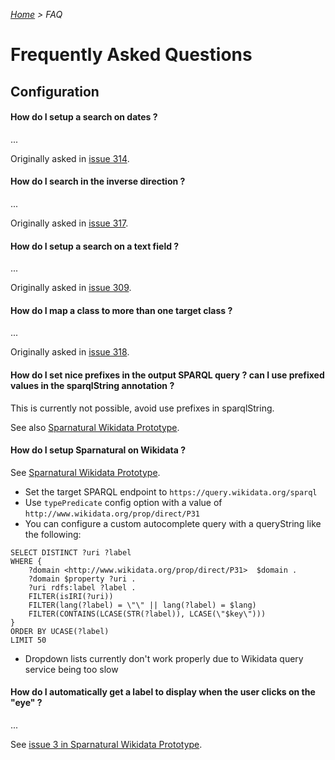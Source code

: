 _[Home](index.html) > FAQ_

# Frequently Asked Questions

## Configuration


#### How do I setup a search on dates ?

...

Originally asked in [issue 314](https://github.com/sparna-git/Sparnatural/issues/314).


#### How do I search in the inverse direction ?

...

Originally asked in [issue 317](https://github.com/sparna-git/Sparnatural/issues/317).


#### How do I setup a search on a text field ?

...

Originally asked in [issue 309](https://github.com/sparna-git/Sparnatural/issues/309).


#### How do I map a class to more than one target class ?

...

Originally asked in [issue 318](https://github.com/sparna-git/Sparnatural/issues/318).


#### How do I set nice prefixes in the output SPARQL query ? can I use prefixed values in the sparqlString annotation ?

This is currently not possible, avoid use prefixes in sparqlString.

See also [Sparnatural Wikidata Prototype](https://github.com/lubianat/sparnatural_wikidata_prototype/pull/4).

#### How do I setup Sparnatural on Wikidata ?

See [Sparnatural Wikidata Prototype](https://github.com/lubianat/sparnatural_wikidata_prototype).

- Set the target SPARQL endpoint to `https://query.wikidata.org/sparql`
- Use `typePredicate` config option with a value of `http://www.wikidata.org/prop/direct/P31`
- You can configure a custom autocomplete query with a queryString like the following:

```
SELECT DISTINCT ?uri ?label
WHERE {
    ?domain <http://www.wikidata.org/prop/direct/P31>  $domain .
    ?domain $property ?uri .
    ?uri rdfs:label ?label .
    FILTER(isIRI(?uri))
    FILTER(lang(?label) = \"\" || lang(?label) = $lang)
    FILTER(CONTAINS(LCASE(STR(?label)), LCASE(\"$key\")))
}
ORDER BY UCASE(?label)
LIMIT 50
```

- Dropdown lists currently don't work properly due to Wikidata query service being too slow


#### How do I automatically get a label to display when the user clicks on the "eye" ?

...

See [issue 3 in Sparnatural Wikidata Prototype](https://github.com/lubianat/sparnatural_wikidata_prototype/issues/3).
